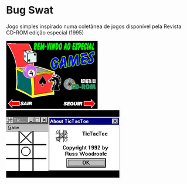 # Bug Swat
Jogo simples inspirado numa coletânea de jogos disponível pela Revista CD-ROM edição especial (1995)

<img src="img/ref2.jpg" width="250px" /> <img src="img/ref.jpg" />
